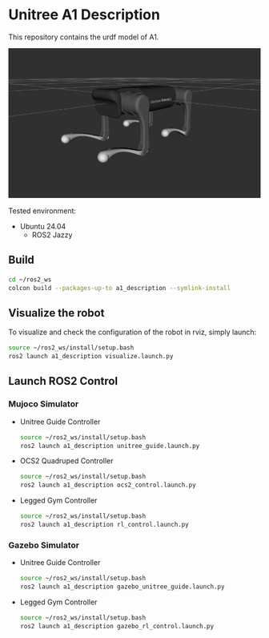 # Unitree A1 Description
This repository contains the urdf model of A1.

![Aliengo](../../../.images/a1.png)

Tested environment:
* Ubuntu 24.04
    * ROS2 Jazzy

## Build
```bash
cd ~/ros2_ws
colcon build --packages-up-to a1_description --symlink-install
```

## Visualize the robot
To visualize and check the configuration of the robot in rviz, simply launch:
```bash
source ~/ros2_ws/install/setup.bash
ros2 launch a1_description visualize.launch.py
```

## Launch ROS2 Control
### Mujoco Simulator
* Unitree Guide Controller
  ```bash
  source ~/ros2_ws/install/setup.bash
  ros2 launch a1_description unitree_guide.launch.py
  ```
* OCS2 Quadruped Controller
  ```bash
  source ~/ros2_ws/install/setup.bash
  ros2 launch a1_description ocs2_control.launch.py
  ```
* Legged Gym Controller
  ```bash
  source ~/ros2_ws/install/setup.bash
  ros2 launch a1_description rl_control.launch.py
  ```

### Gazebo Simulator
* Unitree Guide Controller
  ```bash
  source ~/ros2_ws/install/setup.bash
  ros2 launch a1_description gazebo_unitree_guide.launch.py
  ```
* Legged Gym Controller
  ```bash
  source ~/ros2_ws/install/setup.bash
  ros2 launch a1_description gazebo_rl_control.launch.py
  ```
